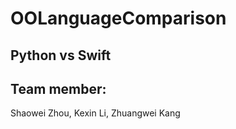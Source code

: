# OOLanguageComparison
## Python vs Swift
## Team member: </br>
Shaowei Zhou, Kexin Li, Zhuangwei Kang
